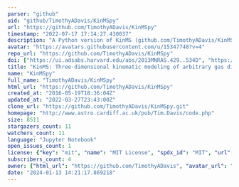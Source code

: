 ```yaml
---
parser: "github"
uid: "github/TimothyADavis/KinMSpy"
url: "https://github.com/TimothyADavis/KinMSpy"
timestamp: "2022-07-17 17:14:27.430037"
description: "A Python version of KinMS (github.com/TimothyADavis/KinMS)"
avatar: "https://avatars.githubusercontent.com/u/15347748?v=4"
repo_url: "https://github.com/TimothyADavis/KinMSpy"
doi: ["https://ui.adsabs.harvard.edu/abs/2013MNRAS.429..534D", "https://ui.adsabs.harvard.edu/abs/2020ascl.soft06003D/abstract"]
title: "KinMS: Three-dimensional kinematic modeling of arbitrary gas distributions"
name: "KinMSpy"
full_name: "TimothyADavis/KinMSpy"
html_url: "https://github.com/TimothyADavis/KinMSpy"
created_at: "2016-05-19T18:36:04Z"
updated_at: "2022-03-27T23:43:00Z"
clone_url: "https://github.com/TimothyADavis/KinMSpy.git"
homepage: "http://www.astro.cardiff.ac.uk/pub/Tim.Davis/code.php"
size: 8511
stargazers_count: 11
watchers_count: 11
language: "Jupyter Notebook"
open_issues_count: 1
license: {"key": "mit", "name": "MIT License", "spdx_id": "MIT", "url": "https://api.github.com/licenses/mit", "node_id": "MDc6TGljZW5zZTEz"}
subscribers_count: 4
owner: {"html_url": "https://github.com/TimothyADavis", "avatar_url": "https://avatars.githubusercontent.com/u/15347748?v=4", "login": "TimothyADavis", "type": "User"}
date: "2024-01-13 14:21:17.869218"
---
```

